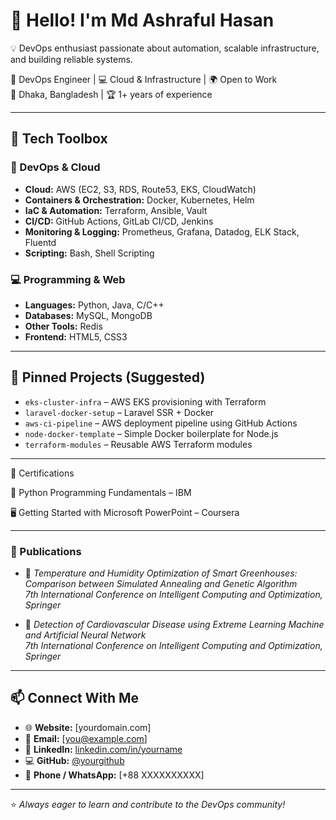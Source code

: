 # 👋 Hello! I'm Md Ashraful Hasan
💡 DevOps enthusiast passionate about automation, scalable infrastructure, and building reliable systems.

🚀 DevOps Engineer | 💻 Cloud & Infrastructure | 🌍 Open to Work  
📍 Dhaka, Bangladesh | 🏆 1+ years of experience

---

## 🧰 Tech Toolbox

### 🚀 DevOps & Cloud
- **Cloud:** AWS (EC2, S3, RDS, Route53, EKS, CloudWatch)
- **Containers & Orchestration:** Docker, Kubernetes, Helm
- **IaC & Automation:** Terraform, Ansible, Vault
- **CI/CD:** GitHub Actions, GitLab CI/CD, Jenkins
- **Monitoring & Logging:** Prometheus, Grafana, Datadog, ELK Stack, Fluentd
- **Scripting:** Bash, Shell Scripting

### 💻 Programming & Web
- **Languages:** Python, Java, C/C++
- **Databases:** MySQL, MongoDB
- **Other Tools:** Redis 
- **Frontend:** HTML5, CSS3

---

## 📌 Pinned Projects (Suggested)
- `eks-cluster-infra` – AWS EKS provisioning with Terraform
- `laravel-docker-setup` – Laravel SSR + Docker
- `aws-ci-pipeline` – AWS deployment pipeline using GitHub Actions
- `node-docker-template` – Simple Docker boilerplate for Node.js
- `terraform-modules` – Reusable AWS Terraform modules
---
📜 Certifications

🐍 Python Programming Fundamentals – IBM

🖥️ Getting Started with Microsoft PowerPoint – Coursera

---

### 🧪 Publications
- 📄 *Temperature and Humidity Optimization of Smart Greenhouses: Comparison between Simulated Annealing and Genetic Algorithm*  
  _7th International Conference on Intelligent Computing and Optimization, Springer_

- 📄 *Detection of Cardiovascular Disease using Extreme Learning Machine and Artificial Neural Network*  
  _7th International Conference on Intelligent Computing and Optimization, Springer_

---

## 📫 Connect With Me
- 🌐 **Website:** [yourdomain.com]
- 📧 **Email:** [you@example.com]
- 💼 **LinkedIn:** [linkedin.com/in/yourname](https://linkedin.com/in/yourname)
- 💻 **GitHub:** [@yourgithub](https://github.com/yourgithub)
- 📱 **Phone / WhatsApp:** [+88 XXXXXXXXXX]

---

⭐ _Always eager to learn and contribute to the DevOps community!_


<!--
**MdAshrafulHasan/MdAshrafulHasan** is a ✨ _special_ ✨ repository because its `README.md` (this file) appears on your GitHub profile.

Here are some ideas to get you started:

- 🔭 I’m currently working on ...
- 🌱 I’m currently learning ...
- 👯 I’m looking to collaborate on ...
- 🤔 I’m looking for help with ...
- 💬 Ask me about ...
- 📫 How to reach me: ...
- 😄 Pronouns: ...
- ⚡ Fun fact: ...
-->
